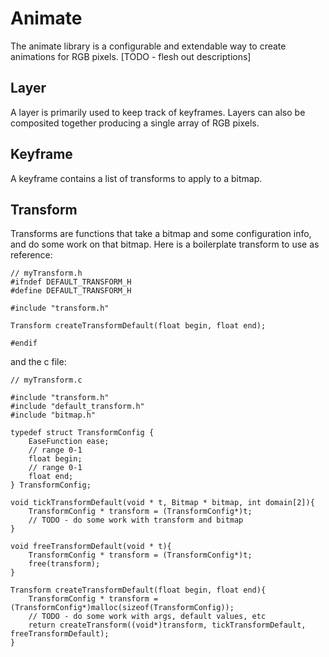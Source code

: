 Animate
==============
The animate library is a configurable and extendable way to create animations for RGB pixels. [TODO - flesh out descriptions]

Layer
--------
A layer is primarily used to keep track of keyframes. Layers can also be composited together producing a single array of RGB pixels.

Keyframe
--------
A keyframe contains a list of transforms to apply to a bitmap.

Transform
-------
Transforms are functions that take a bitmap and some configuration info, and do some work on that bitmap. Here is a boilerplate transform to use as reference:

    // myTransform.h
    #ifndef DEFAULT_TRANSFORM_H
    #define DEFAULT_TRANSFORM_H

    #include "transform.h"

    Transform createTransformDefault(float begin, float end);

    #endif

and the c file:

    // myTransform.c

    #include "transform.h"
    #include "default_transform.h"
    #include "bitmap.h"

    typedef struct TransformConfig {
        EaseFunction ease;
        // range 0-1
        float begin;
        // range 0-1
        float end;
    } TransformConfig;

    void tickTransformDefault(void * t, Bitmap * bitmap, int domain[2]){
        TransformConfig * transform = (TransformConfig*)t;
        // TODO - do some work with transform and bitmap
    }

    void freeTransformDefault(void * t){
        TransformConfig * transform = (TransformConfig*)t;
        free(transform);
    }

    Transform createTransformDefault(float begin, float end){
        TransformConfig * transform = (TransformConfig*)malloc(sizeof(TransformConfig));
        // TODO - do some work with args, default values, etc
        return createTransform((void*)transform, tickTransformDefault, freeTransformDefault);
    }

